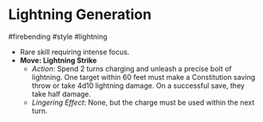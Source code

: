 
# Lightning Generation
#firebending #style #lightning

- Rare skill requiring intense focus.
- **Move: Lightning Strike**
  - *Action*: Spend 2 turns charging and unleash a precise bolt of lightning. One target within 60 feet must make a Constitution saving throw or take 4d10 lightning damage. On a successful save, they take half damage.
  - *Lingering Effect*: None, but the charge must be used within the next turn.
